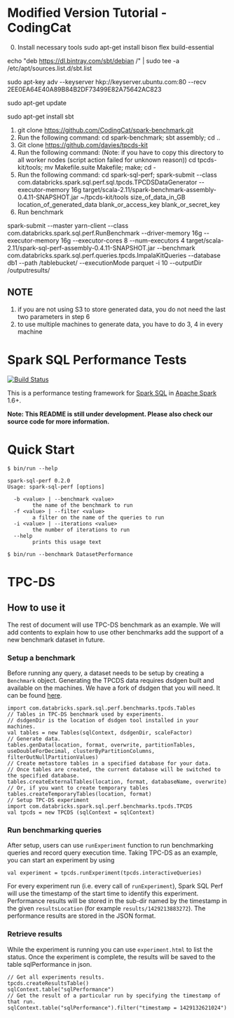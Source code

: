 # Modified Version Tutorial - CodingCat

0.	Install necessary tools
sudo apt-get install bison flex build-essential

echo "deb https://dl.bintray.com/sbt/debian /" | sudo tee -a /etc/apt/sources.list.d/sbt.list

sudo apt-key adv --keyserver hkp://keyserver.ubuntu.com:80 --recv 2EE0EA64E40A89B84B2DF73499E82A75642AC823

sudo apt-get update

sudo apt-get install sbt

1.	git clone https://github.com/CodingCat/spark-benchmark.git
2.	Run the following command:
cd spark-benchmark; sbt assembly; cd ..
3.	Git clone https://github.com/davies/tpcds-kit
4.	Run the following command: (Note: if you have to copy this directory to all worker nodes (script action failed for unknown reason))
cd tpcds-kit/tools; mv Makefile.suite Makefile; make; cd -
5.	Run the following command:
cd spark-sql-perf; 
spark-submit --class com.databricks.spark.sql.perf.sql.tpcds.TPCDSDataGenerator --executor-memory 16g target/scala-2.11/spark-benchmark-assembly-0.4.11-SNAPSHOT.jar ~/tpcds-kit/tools size_of_data_in_GB location_of_generated_data blank_or_access_key blank_or_secret_key
6.  Run benchmark

spark-submit --master yarn-client --class com.databricks.spark.sql.perf.RunBenchmark --driver-memory 16g --executor-memory 16g --executor-cores 8 --num-executors 4  target/scala-2.11/spark-sql-perf-assembly-0.4.11-SNAPSHOT.jar --benchmark com.databricks.spark.sql.perf.queries.tpcds.ImpalaKitQueries --database db1 --path /tablebucket/ --executionMode parquet -i 10 --outputDir /outputresults/



## NOTE
1. if you are not using S3 to store generated data, you do not need the last two parameters in step 6
2. to use multiple machines to generate data, you have to do 3, 4 in every machine


# Spark SQL Performance Tests

[![Build Status](https://travis-ci.org/databricks/spark-sql-perf.svg)](https://travis-ci.org/databricks/spark-sql-perf)

This is a performance testing framework for [Spark SQL](https://spark.apache.org/sql/) in [Apache Spark](https://spark.apache.org/) 1.6+.

**Note: This README is still under development. Please also check our source code for more information.**

# Quick Start

```
$ bin/run --help

spark-sql-perf 0.2.0
Usage: spark-sql-perf [options]

  -b <value> | --benchmark <value>
        the name of the benchmark to run
  -f <value> | --filter <value>
        a filter on the name of the queries to run
  -i <value> | --iterations <value>
        the number of iterations to run
  --help
        prints this usage text
        
$ bin/run --benchmark DatasetPerformance
```

# TPC-DS

## How to use it
The rest of document will use TPC-DS benchmark as an example. We will add contents to explain how to use other benchmarks add the support of a new benchmark dataset in future.

### Setup a benchmark
Before running any query, a dataset needs to be setup by creating a `Benchmark` object. Generating
the TPCDS data requires dsdgen built and available on the machines. We have a fork of dsdgen that
you will need. It can be found [here](https://github.com/davies/tpcds-kit).  

```
import com.databricks.spark.sql.perf.benchmarks.tpcds.Tables
// Tables in TPC-DS benchmark used by experiments.
// dsdgenDir is the location of dsdgen tool installed in your machines.
val tables = new Tables(sqlContext, dsdgenDir, scaleFactor)
// Generate data.
tables.genData(location, format, overwrite, partitionTables, useDoubleForDecimal, clusterByPartitionColumns, filterOutNullPartitionValues)
// Create metastore tables in a specified database for your data.
// Once tables are created, the current database will be switched to the specified database.
tables.createExternalTables(location, format, databaseName, overwrite)
// Or, if you want to create temporary tables
tables.createTemporaryTables(location, format)
// Setup TPC-DS experiment
import com.databricks.spark.sql.perf.benchmarks.tpcds.TPCDS
val tpcds = new TPCDS (sqlContext = sqlContext)
```

### Run benchmarking queries
After setup, users can use `runExperiment` function to run benchmarking queries and record query execution time. Taking TPC-DS as an example, you can start an experiment by using

```
val experiment = tpcds.runExperiment(tpcds.interactiveQueries)
```

For every experiment run (i.e. every call of `runExperiment`), Spark SQL Perf will use the timestamp of the start time to identify this experiment. Performance results will be stored in the sub-dir named by the timestamp in the given `resultsLocation` (for example `results/1429213883272`). The performance results are stored in the JSON format.

### Retrieve results
While the experiment is running you can use `experiment.html` to list the status.  Once the experiment is complete, the results will be saved to the table sqlPerformance in json.

```
// Get all experiments results.
tpcds.createResultsTable()
sqlContext.table("sqlPerformance")
// Get the result of a particular run by specifying the timestamp of that run.
sqlContext.table("sqlPerformance").filter("timestamp = 1429132621024")
```
